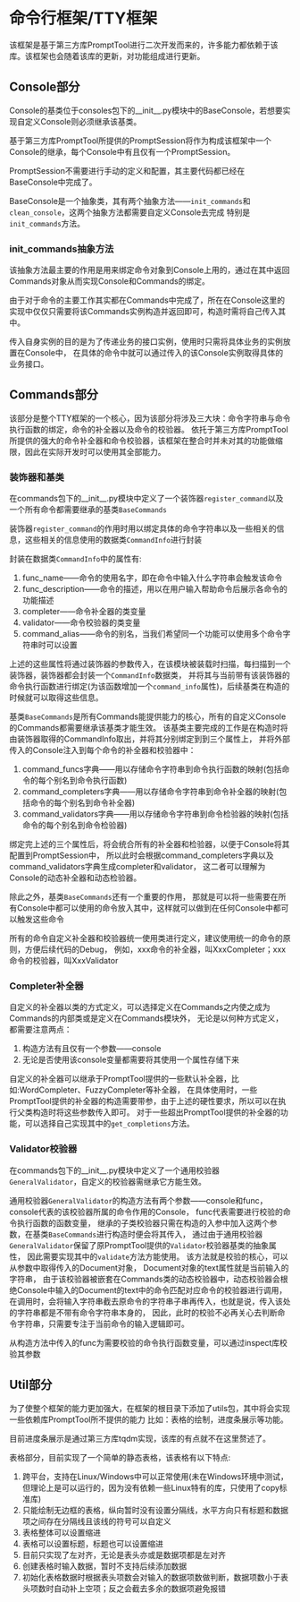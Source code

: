 # 命令行框架/TTY框架

该框架是基于第三方库PromptTool进行二次开发而来的，许多能力都依赖于该库。该框架也会随着该库的更新，对功能组成进行更新。

## Console部分

Console的基类位于consoles包下的__init__.py模块中的BaseConsole，若想要实现自定义Console则必须继承该基类。

基于第三方库PromptTool所提供的PromptSession将作为构成该框架中一个Console的继承，每个Console中有且仅有一个PromptSession。

PromptSession不需要进行手动的定义和配置，其主要代码都已经在BaseConsole中完成了。

BaseConsole是一个抽象类，其有两个抽象方法——``` init_commands ```和``` clean_console ```，这两个抽象方法都需要自定义Console去完成
特别是``` init_commands ```方法。

### **init_commands抽象方法**

该抽象方法最主要的作用是用来绑定命令对象到Console上用的，通过在其中返回Commands对象从而实现Console和Commands的绑定。

由于对于命令的主要工作其实都在Commands中完成了，所在在Console这里的实现中仅仅只需要将该Commands实例构造并返回即可，构造时需将自己传入其中。

传入自身实例的目的是为了传递业务的接口实例，使用时只需将具体业务的实例放置在Console中，
在具体的命令中就可以通过传入的该Console实例取得具体的业务接口。

## Commands部分

该部分是整个TTY框架的一个核心，因为该部分将涉及三大块：命令字符串与命令执行函数的绑定，命令的补全器以及命令的校验器。
依托于第三方库PromptTool所提供的强大的命令补全器和命令校验器，该框架在整合时并未对其的功能做缩限，因此在实际开发时可以使用其全部能力。

### 装饰器和基类

在commands包下的__init__.py模块中定义了一个装饰器``` register_command ```以及一个所有命令都需要继承的基类``` BaseCommands ```

装饰器``` register_command ```的作用时用以绑定具体的命令字符串以及一些相关的信息，这些相关的信息使用的数据类``` CommandInfo ```进行封装

封装在数据类``` CommandInfo ```中的属性有:
1. func_name——命令的使用名字，即在命令中输入什么字符串会触发该命令
2. func_description——命令的描述，用以在用户输入帮助命令后展示各命令的功能描述
3. completer——命令补全器的类变量
4. validator——命令校验器的类变量
5. command_alias——命令的别名，当我们希望同一个功能可以使用多个命令字符串时可以设置

上述的这些属性将通过装饰器的参数传入，在该模块被装载时扫描，每扫描到一个装饰器，装饰器都会封装一个``` CommandInfo ```数据类，
并将其与当前带有该装饰器的命令执行函数进行绑定(为该函数增加一个``` command_info ```属性)，后续基类在构造的时候就可以取得这些信息。

基类``` BaseCommands ```是所有Commands能提供能力的核心，所有的自定义Console的Commands都需要继承该基类才能生效。
该基类主要完成的工作是在构造时将由装饰器取得的CommandInfo取出，并将其分别绑定到到三个属性上，
并将外部传入的Console注入到每个命令的补全器和校验器中：
1. command_funcs字典——用以存储命令字符串到命令执行函数的映射(包括命令的每个别名到命令执行函数)
2. command_completers字典——用以存储命令字符串到命令补全器的映射(包括命令的每个别名到命令补全器)
3. command_validators字典——用以存储命令字符串到命令检验器的映射(包括命令的每个别名到命令检验器)

绑定完上述的三个属性后，将会统合所有的补全器和检验器，以便于Console将其配置到PromptSession中，
所以此时会根据command_completers字典以及command_validators字典生成completer和validator，
这二者可以理解为Console的动态补全器和动态检验器。

除此之外，基类``` BaseCommands ```还有一个重要的作用，
那就是可以将一些需要在所有Console中都可以使用的命令放入其中，这样就可以做到在任何Console中都可以触发这些命令

所有的命令自定义补全器和校验器统一使用类进行定义，建议使用统一的命令的原则，方便后续代码的Debug，
例如，xxx命令的补全器，叫XxxCompleter；xxx命令的校验器，叫XxxValidator

### Completer补全器

自定义的补全器以类的方式定义，可以选择定义在Commands之内使之成为Commands的内部类或是定义在Commands模块外，
无论是以何种方式定义，都需要注意两点：
1. 构造方法有且仅有一个参数——console
2. 无论是否使用该console变量都需要将其使用一个属性存储下来

自定义的补全器可以继承于PromptTool提供的一些默认补全器，比如:WordCompleter、FuzzyCompleter等补全器，
在具体使用时，一些PromptTool提供的补全器的构造需要带参，由于上述的硬性要求，所以可以在执行父类构造时将这些参数传入即可。
对于一些超出PromptTool提供的补全器的功能，可以选择自己实现其中的``` get_completions ```方法。

### Validator校验器

在commands包下的__init__.py模块中定义了一个通用校验器``` GeneralValidator ```，自定义的校验器需继承它方能生效。

通用校验器``` GeneralValidator ```的构造方法有两个参数——console和func，
console代表的该校验器所属的命令作用的Console，
func代表需要进行校验的命令执行函数的函数变量，
继承的子类校验器只需在构造的入参中加入这两个参数，在基类``` BaseCommands ```进行构造时便会将其传入，
通过由于通用校验器``` GeneralValidator ```保留了原PromptTool提供的``` Validator ```校验器基类的抽象属性，
因此需要实现其中的``` validate ```方法方能使用。
该方法就是校验的核心，可以从参数中取得传入的Document对象，
Document对象的text属性就是当前输入的字符串，
由于该校验器被嵌套在Commands类的动态校验器中，动态校验器会根绝Console中输入的Document的text中的命令匹配对应命令的校验器进行调用，
在调用时，会将输入字符串截去原命令的字符串子串再传入，也就是说，传入该处的字符串都是不带有命令字符串本身的，
因此，此时的校验不必再关心去判断命令字符串，只需要专注于当前命令的输入逻辑即可。

从构造方法中传入的func为需要校验的命令执行函数变量，可以通过inspect库校验其参数

## Util部分

为了使整个框架的能力更加强大，在框架的根目录下添加了utils包，其中将会实现一些依赖库PromptTool所不提供的能力
比如：表格的绘制，进度条展示等功能。

目前进度条展示是通过第三方库tqdm实现，该库的有点就不在这里赘述了。

表格部分，目前实现了一个简单的静态表格，该表格有以下特点:
1. 跨平台，支持在Linux/Windows中可以正常使用(未在Windows环境中测试，但理论上是可以运行的，因为没有依赖一些Linux特有的库，只使用了copy标准库)
2. 只能绘制无边框的表格，纵向暂时没有设置分隔线，水平方向只有标题和数据项之间存在分隔线且该线的符号可以自定义
3. 表格整体可以设置缩进
4. 表格可以设置标题，标题也可以设置缩进
5. 目前只实现了左对齐，无论是表头亦或是数据项都是左对齐
6. 创建表格时输入数据，暂时不支持后续添加数据
7. 初始化表格数据时根据表头项数会对输入的数据项数做判断，数据项数小于表头项数时自动补上空项；反之会截去多余的数据项避免报错
